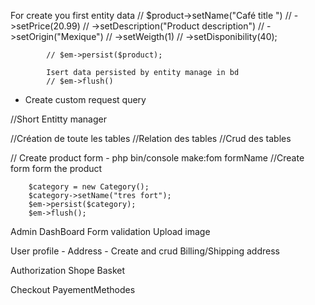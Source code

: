 For create you first entity data
// $product->setName("Café title ")
// ->setPrice(20.99)
// ->setDescription("Product description")
// ->setOrigin("Mexique")
// ->setWeigth(1)
// ->setDisponibility(40);

            // $em->persist($product);

            Isert data persisted by entity manage in bd
            // $em->flush()

- Create custom request query

//Short
Entitty manager

//Création de toute les tables
//Relation des tables
//Crud des tables

// Create product form - php bin/console make:fom formName
//Create form form the product

        $category = new Category();
        $category->setName("tres fort");
        $em->persist($category);
        $em->flush();

Admin DashBoard
Form validation
Upload image

User profile - Address - Create and crud Billing/Shipping address

Authorization
Shope
Basket

Checkout
PayementMethodes
